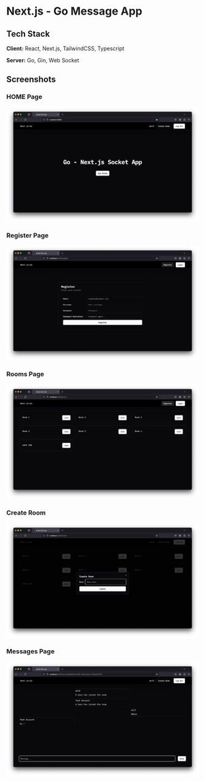 # Next.js - Go Message App

## Tech Stack

**Client:** React, Next.js, TailwindCSS, Typescript

**Server:** Go, Gin, Web Socket

## Screenshots

### HOME Page

![Home Page](./readme-imgs/main.png)

### Register Page

![Home Page](./readme-imgs/register.png)

### Rooms Page

![Home Page](./readme-imgs/rooms.png)

### Create Room

![Home Page](./readme-imgs/createroom.png)

### Messages Page

![Home Page](./readme-imgs/messages.png)
